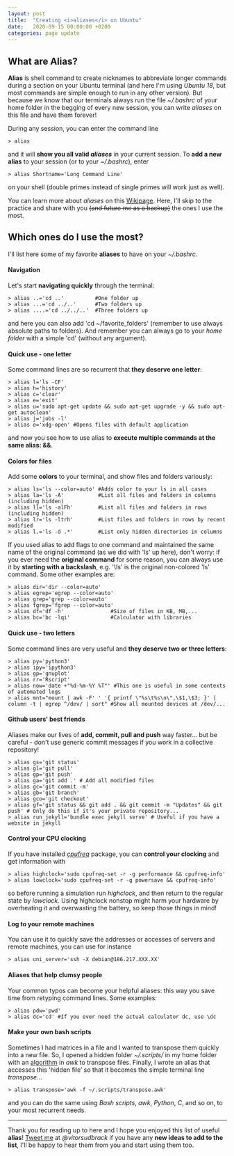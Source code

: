 ```yaml
---
layout: post
title:  "Creating <i>aliases</i> on Ubuntu"
date:   2020-09-15 00:00:00 +0200
categories: page update
---
```


## What are Alias?
**Alias** is shell command to create nicknames to abbreviate longer commands during a section on your Ubuntu terminal (and here I'm using *Ubuntu 18*, but most commands are simple enough to run in any other version). But because we know that our terminals always run the file *~/.bashrc* of your home folder in the begging of every new session, you can write *aliases* on this file and have them forever! 

During any session, you can enter the command line
```
> alias
```
and it will **show you all valid _aliases_** in your current session. To **add a new alias** to your session (or to your *~/.bashrc*), enter
```
> alias Shortname='Long Command Line'
```
on your shell (double primes instead of single primes will work just as well).

You can learn more about *aliases* on this [Wikipage](https://en.wikipedia.org/wiki/Alias_(command)). Here, I'll skip to the practice and share with you ~~(and future me as a backup)~~ the ones I use the most.

## Which ones do I use the most?
I'll list here some of my favorite **aliases** to have on your *~/.bashrc*. 

#### Navigation
Let's start **navigating quickly** through the terminal:
```
> alias ..='cd ..'          #One folder up
> alias ...='cd ../..'      #Two folders up
> alias ....='cd ../../..'  #Three folders up
```
and here you can also add 'cd ~/favorite_folders' (remember to use always absolute paths to folders). And remember you can always go to your *home folder* with a simple 'cd' (without any argument).

#### Quick use - one letter
Some command lines are so recurrent that **they deserve one letter**:
```
> alias l='ls -CF'
> alias h='history'
> alias c='clear'
> alias e='exit'
> alias u='sudo apt-get update && sudo apt-get upgrade -y && sudo apt-get autoclean'
> alias j='jobs -l'
> alias o='xdg-open' #Opens files with default application
```
and now you see how to use alias to **execute multiple commands at the same alias: &&**. 

#### Colors for files
Add some **colors** to your terminal, and show files and folders variously:
```
> alias ls='ls --color=auto' #Adds color to your ls in all cases
> alias la='ls -A'           #List all files and folders in columns (including hidden)
> alias ll='ls -alFh'        #List all files and folders in rows (including hidden)
> alias lr='ls -ltrh'        #List files and folders in rows by recent modified
> alias l.='ls -d .*'        #List only hidden directories in columns
```
If you used alias to add flags to one command and maintained the same name of the original command (as we did with 'ls' up here), don't worry: if you ever need the **original command** for some reason, you can always use it by **starting with a backslash**, e.g. '\ls' is the original non-colored 'ls' command. Some other examples are:
```
> alias dir='dir --color=auto'
> alias egrep='egrep --color=auto'
> alias grep='grep --color=auto'
> alias fgrep='fgrep --color=auto'
> alias df='df -h'               #Size of files in KB, MB,...
> alias bc='bc -lqi'             #Calculator with libraries
```

#### Quick use - two letters
Some command lines are very useful and **they deserve two or three letters**:
```
> alias py='python3'
> alias ipy='ipython3'
> alias gp='gnuplot'
> alias rr='Rscript'
> alias now='date +"%d-%m-%Y %T"' #This one is useful in some contexts of automated logs
> alias mnt="mount | awk -F' ' '{ printf \"%s\t%s\n\",\$1,\$3; }' | column -t | egrep ^/dev/ | sort" #Show all mounted devices at /dev/...
```

#### Github users' best friends
Aliases make our lives of **add, commit, pull and push** way faster... but be careful - don't use generic commit messages if you work in a collective repository!
```
> alias gs='git status'
> alias gl='git pull'
> alias gp='git push'
> alias ga='git add .' # Add all modified files
> alias gc='git commit -m' 
> alias gb='git branch'
> alias gco='git checkout'
> alias gf='git status && git add . && git commit -m "Updates" && git push' # Only do this if it's your private repository...
> alias run_jekyll='bundle exec jekyll serve' # Useful if you have a website in jekyll
```

#### Control your CPU clocking
If you have installed *[cpufreq](http://manpages.ubuntu.com/manpages/bionic/man1/cpufreq-set.1.html)* package, you can **control your clocking** and get information with
```
> alias highclock='sudo cpufreq-set -r -g performance && cpufreq-info'
> alias lowclock='sudo cpufreq-set -r -g powersave && cpufreq-info'
```
so before running a simulation run *highclock*, and then return to the regular state by *lowclock*. Using highclock nonstop might harm your hardware by overheating it and overwasting the battery, so keep those things in mind!

#### Log to your remote machines
You can use it to quickly save the addresses or accesses of servers and remote machines, you can use for instance
``` 
> alias uni_server='ssh -X debian@186.217.XXX.XX'
```

#### Aliases that help clumsy people
Your common typos can become your helpful aliases: this way you save time from retyping command lines. Some examples:

``` 
> alias pdw='pwd'
> alias dc='cd' #If you ever need the actual calculator dc, use \dc
```

#### Make your own bash scripts 
Sometimes I had matrices in a file and I wanted to transpose them quickly into a new file. So, I opened a hidden folder *~/.scripts/* in my home folder with an [algorithm](https://stackoverflow.com/questions/1729824/an-efficient-way-to-transpose-a-file-in-bash) in *awk* to transpose files. Finally, I wrote an alias that accesses this 'hidden file’ so that it becomes the simple terminal line *transpose*...
```
> alias transpose='awk -f ~/.scripts/transpose.awk'
```
and you can do the same using *Bash scripts*, *awk*, *Python*, *C*, and so on, to your most recurrent needs. 

***

Thank you for reading up to here and I hope you enjoyed this list of useful **alias**! [Tweet me](https://twitter.com/vitorsudbrack) at *@vitorsudbrack* if you have any **new ideas to add to the list**, I'll be happy to hear them from you and start using them too.




